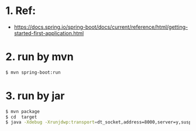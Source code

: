 # 1. Ref:
* https://docs.spring.io/spring-boot/docs/current/reference/html/getting-started-first-application.html

# 2. run by mvn

```bash
$ mvn spring-boot:run
```

# 3. run by jar

```bash
$ mvn package
$ cd  target
$ java -Xdebug -Xrunjdwp:transport=dt_socket,address=8000,server=y,suspend=n -jar  my-spring-boot-test-0.0.1-SNAPSHOT.jar 
```
